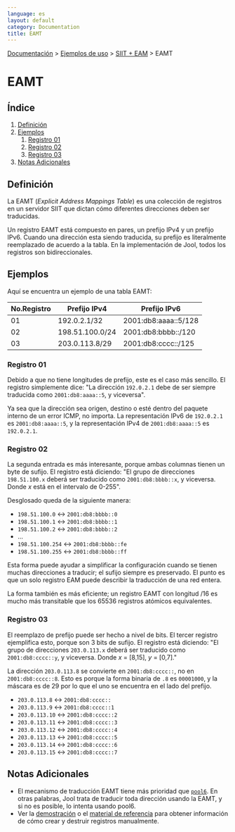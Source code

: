 ```yaml
---
language: es
layout: default
category: Documentation
title: EAMT
---
```


[Documentación](documentation.html) > [Ejemplos de uso](documentation.html#ejemplos-de-uso) > [SIIT + EAM](run-eam.html) > EAMT

# EAMT

## Índice

1. [Definición](#definicin)
2. [Ejemplos](#ejemplos)
	1. [Registro 01](#registro-01)
	2. [Registro 02](#registro-02)
	3. [Registro 03](#registro-03)
3. [Notas Adicionales](#notas-adicionales)

## Definición

La EAMT (_Explicit Address Mappings Table_) es una colección de registros en un servidor SIIT que dictan cómo diferentes direcciones deben ser traducidas.

Un registro EAMT está compuesto en pares, un prefijo IPv4 y un prefijo IPv6. Cuando una dirección esta siendo traducida, su prefijo es literalmente reemplazado de acuerdo a la tabla. En la implementación de Jool, todos los registros son bidireccionales.

## Ejemplos

Aquí se encuentra un ejemplo de una tabla EAMT:

| No.Registro|   Prefijo IPv4  |     Prefijo IPv6     |
|----------- |-----------------|----------------------|
|    01      | 192.0.2.1/32    | 2001:db8:aaaa::5/128 |
|    02      | 198.51.100.0/24 | 2001:db8:bbbb::/120  |
|    03      | 203.0.113.8/29  | 2001:db8:cccc::/125  |

### Registro 01

Debido a que no tiene longitudes de prefijo, este es el caso más sencillo. El registro simplemente dice: "La dirección `192.0.2.1` debe de ser siempre traducida como `2001:db8:aaaa::5`, y viceversa".

Ya sea que la dirección sea origen, destino o esté dentro del paquete interno de un error ICMP, no importa. La representación IPv6 de `192.0.2.1` es `2001:db8:aaaa::5`, y la representación IPv4 de `2001:db8:aaaa::5` es `192.0.2.1`.

### Registro 02

La segunda entrada es más interesante, porque ambas columnas tienen un byte de sufijo. El registro está diciendo: "El grupo de direcciones `198.51.100.x` deberá ser traducido como `2001:db8:bbbb::x`, y viceversa. Donde _x_ está en el intervalo de 0-255".

Desglosado queda de la siguiente manera:

- `198.51.100.0` <-> `2001:db8:bbbb::0`
- `198.51.100.1` <-> `2001:db8:bbbb::1`
- `198.51.100.2` <-> `2001:db8:bbbb::2`
- ...
- `198.51.100.254` <-> `2001:db8:bbbb::fe`
- `198.51.100.255` <-> `2001:db8:bbbb::ff`

Esta forma puede ayudar a simplificar la configuración cuando se tienen muchas direcciones a traducir; el sufijo siempre es preservado. El punto es que un solo registro EAM puede describir la traducción de una red entera.

La forma también es más eficiente; un registro EAMT con longitud /16 es mucho más transitable que los 65536 registros atómicos equivalentes.

### Registro 03

El reemplazo de prefijo puede ser hecho a nivel de bits. El tercer registro ejemplifica esto, porque son 3 bits de sufijo. El registro está diciendo: "El grupo de direcciones `203.0.113.x` deberá ser traducido como `2001:db8:cccc::y`, y viceversa. Donde _x_ = [8,15], _y_ = [0,7]."

La dirección `203.0.113.8` se convierte en `2001:db8:cccc::`, no en `2001:db8:cccc::8`. Esto es porque la forma binaria de `.8` es `00001000`, y la máscara es de 29 por lo que el uno se encuentra en el lado del prefijo.

- `203.0.113.8` <-> `2001:db8:cccc::`
- `203.0.113.9` <-> `2001:db8:cccc::1`
- `203.0.113.10` <-> `2001:db8:cccc::2`
- `203.0.113.11` <-> `2001:db8:cccc::3`
- `203.0.113.12` <-> `2001:db8:cccc::4`
- `203.0.113.13` <-> `2001:db8:cccc::5`
- `203.0.113.14` <-> `2001:db8:cccc::6`
- `203.0.113.15` <-> `2001:db8:cccc::7`

## Notas Adicionales

* El mecanismo de traducción EAMT tiene más prioridad que [`pool6`](usr-flags-pool6.html). En otras palabras, Jool trata de traducir toda dirección usando la EAMT, y si no es posible, lo intenta usando pool6.
* Ver la [demostración](run-eam.html) o el [material de referencia](usr-flags-eamt.html) para obtener información de cómo crear y destruir registros manualmente.

